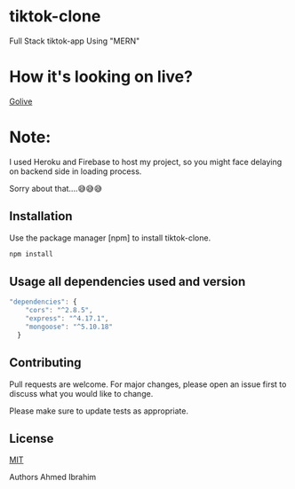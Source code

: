 # tiktok-clone
Full Stack tiktok-app Using "MERN"



# How it's looking on live?

[Golive](https://tiktok-clone-7fc49.web.app/)


# Note:

I used Heroku and Firebase to host my project, so you might face delaying on backend side in loading process.

Sorry about that....😅😅😅



## Installation

Use the package manager [npm] to install tiktok-clone.

```bash
npm install
```


## Usage all dependencies used and version

```javascript
"dependencies": {
    "cors": "^2.8.5",
    "express": "^4.17.1",
    "mongoose": "^5.10.18"
  }
```

## Contributing
Pull requests are welcome. For major changes, please open an issue first to discuss what you would like to change.

Please make sure to update tests as appropriate.

## License
[MIT](https://choosealicense.com/licenses/mit/)

Authors
Ahmed Ibrahim

